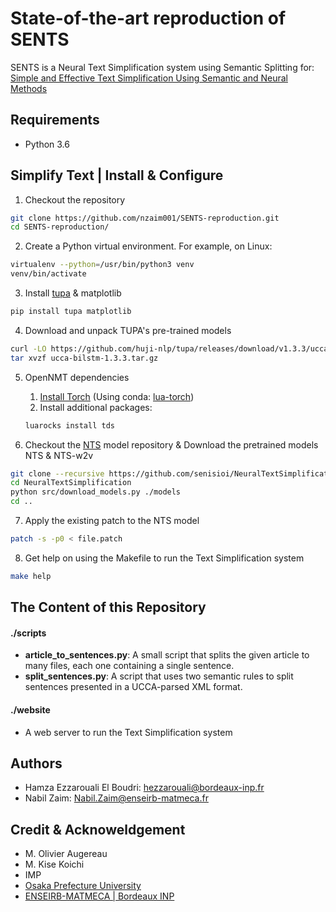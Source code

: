 # State-of-the-art reproduction of SENTS

SENTS is a Neural Text Simplification system using Semantic Splitting for: 
[Simple and Effective Text Simplification Using Semantic and Neural Methods](http://www.aclweb.org/anthology/P18-1016)


## Requirements
- Python 3.6


## Simplify Text | Install & Configure

1. Checkout the repository
~~~bash
git clone https://github.com/nzaim001/SENTS-reproduction.git
cd SENTS-reproduction/
~~~

2. Create a Python virtual environment. For example, on Linux:
~~~bash
virtualenv --python=/usr/bin/python3 venv
venv/bin/activate
~~~

3. Install [tupa](https://github.com/danielhers/tupa) & matplotlib
~~~bash
pip install tupa matplotlib
~~~

4. Download and unpack TUPA's pre-trained models
~~~bash
curl -LO https://github.com/huji-nlp/tupa/releases/download/v1.3.3/ucca-bilstm-1.3.3.tar.gz
tar xvzf ucca-bilstm-1.3.3.tar.gz
~~~

5. OpenNMT dependencies
	1. [Install Torch](http://torch.ch/docs/getting-started.html) (Using conda: [lua-torch](https://anaconda.org/alexbw/lua-torch))
	2. Install additional packages:
	~~~bash
	luarocks install tds
	~~~

6. Checkout the [NTS](https://github.com/senisioi/NeuralTextSimplification) model repository & Download the pretrained models NTS & NTS-w2v
~~~bash
git clone --recursive https://github.com/senisioi/NeuralTextSimplification.git
cd NeuralTextSimplification
python src/download_models.py ./models
cd ..
~~~

7. Apply the existing patch to the NTS model
~~~bash
patch -s -p0 < file.patch
~~~

8. Get help on using the Makefile to run the Text Simplification system
~~~bash
make help
~~~


## The Content of this Repository

#### ./scripts
- **article_to_sentences.py**: A small script that splits the given article to many files, each one containing a single sentence. 
- **split_sentences.py**: A script that uses two semantic rules to split sentences presented in a UCCA-parsed XML format. 

#### ./website
* A web server to run the Text Simplification system
 

## Authors 
* Hamza Ezzarouali El Boudri: hezzarouali@bordeaux-inp.fr
* Nabil Zaim: Nabil.Zaim@enseirb-matmeca.fr


## Credit & Acknoweldgement
* M. Olivier Augereau
* M. Kise Koichi
* IMP
* [Osaka Prefecture University](https://www.osakafu-u.ac.jp/en/)
* [ENSEIRB-MATMECA | Bordeaux INP](https://enseirb-matmeca.bordeaux-inp.fr/fr)